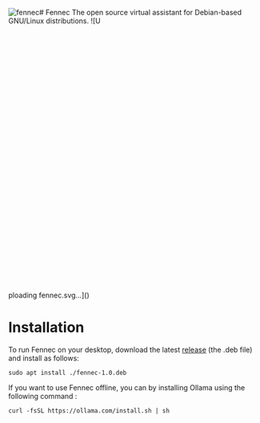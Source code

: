 ![fennec](https://github.com/user-attachments/assets/17044301-f4b5-4f99-b5bf-52d3656b40e1)# Fennec
The open source virtual assistant for Debian-based GNU/Linux distributions.
![U<?xml version="1.0" standalone="no"?>
<!DOCTYPE svg PUBLIC "-//W3C//DTD SVG 20010904//EN"
 "http://www.w3.org/TR/2001/REC-SVG-20010904/DTD/svg10.dtd">
<svg version="1.0" xmlns="http://www.w3.org/2000/svg"
 width="512.000000pt" height="512.000000pt" viewBox="0 0 512.000000 512.000000"
 preserveAspectRatio="xMidYMid meet">

<g transform="translate(0.000000,512.000000) scale(0.100000,-0.100000)"
fill="#000000" stroke="none">
<path d="M116 5012 c-3 -5 -10 -46 -15 -93 -82 -677 12 -1532 232 -2109 110
-288 145 -343 278 -440 151 -110 275 -246 349 -382 31 -59 90 -196 90 -212 0
-2 -15 -7 -34 -10 -65 -12 -173 -75 -220 -127 -26 -28 -46 -55 -46 -60 0 -4
19 -2 41 6 81 29 225 16 278 -24 23 -18 23 -18 -43 -25 -76 -8 -181 -38 -247
-71 -55 -28 -144 -98 -158 -124 -9 -17 -5 -16 57 6 91 34 249 43 342 19 65
-17 188 -70 225 -99 17 -13 10 -14 -71 -10 -97 6 -157 -3 -250 -38 l-59 -22
75 -19 c142 -35 238 -91 403 -237 184 -162 380 -283 593 -365 l89 -34 20 -59
c84 -240 276 -383 515 -383 233 0 444 153 516 374 9 28 21 56 28 62 6 6 45 23
86 39 214 80 407 198 575 353 154 142 256 205 396 245 l81 24 -54 21 c-83 34
-155 45 -251 39 l-88 -5 37 25 c58 40 154 80 222 93 94 19 252 8 334 -22 61
-23 66 -24 57 -7 -16 32 -110 100 -178 131 -76 35 -199 68 -253 68 -21 0 -38
4 -38 9 0 5 24 19 53 32 42 19 68 24 137 23 54 -1 99 -7 123 -17 20 -9 37 -12
37 -7 0 5 -26 36 -57 68 -59 60 -138 105 -210 120 -46 10 -46 21 -2 129 73
174 169 292 365 450 81 65 156 129 166 144 29 38 134 296 188 460 144 435 212
897 214 1454 0 283 -16 560 -35 598 -13 23 -47 22 -193 -8 -508 -102 -973
-333 -1346 -667 -311 -278 -516 -642 -587 -1045 -9 -51 -21 -93 -26 -93 -17 0
-93 58 -134 103 -49 53 -101 152 -132 252 -13 39 -25 77 -28 85 -2 8 -13 -17
-23 -57 -25 -95 -77 -206 -127 -269 -35 -43 -149 -133 -157 -122 -1 1 -13 57
-25 123 -67 350 -229 656 -497 935 -347 361 -927 665 -1448 760 -119 22 -162
25 -170 12z m326 -208 c638 -181 1165 -558 1393 -995 135 -261 182 -581 112
-778 -41 -116 -95 -160 -169 -141 -47 13 -69 26 -150 87 -56 43 -155 149 -146
158 2 3 44 -13 93 -35 49 -21 91 -38 92 -36 5 5 -47 173 -76 244 -16 40 -27
72 -25 72 3 0 40 -18 84 -40 44 -22 80 -35 80 -30 0 25 -104 241 -161 335
-253 421 -648 784 -1094 1007 -107 54 -112 55 -108 16 20 -166 72 -434 118
-603 13 -49 53 -205 89 -345 59 -232 118 -435 145 -500 8 -19 9 -6 5 55 -3 44
-7 96 -10 115 -8 48 -3 40 48 -80 52 -124 106 -218 186 -327 62 -83 218 -247
312 -327 l55 -47 -25 -19 c-41 -32 -131 -62 -192 -63 -32 -1 -58 -3 -58 -3 0
-1 20 -40 45 -87 53 -99 95 -250 95 -341 l0 -61 -29 50 c-44 77 -190 216 -356
340 -220 165 -206 149 -274 329 -202 538 -313 1263 -282 1849 7 119 14 224 17
232 7 17 28 14 186 -31z m4431 -14 c15 -139 19 -455 8 -628 -30 -482 -112
-910 -249 -1312 -58 -170 -89 -241 -120 -273 -15 -17 -97 -82 -182 -146 -193
-145 -290 -235 -352 -330 l-48 -74 0 39 c0 116 48 284 110 387 22 36 40 68 40
70 0 2 -33 7 -72 9 -53 4 -88 13 -128 33 -87 44 -87 40 -6 110 232 202 396
424 503 680 l33 80 -5 -110 -5 -110 40 118 c22 65 85 292 140 505 131 513 200
862 170 862 -20 0 -215 -102 -325 -170 -372 -231 -691 -552 -885 -891 -62
-107 -156 -316 -147 -325 3 -3 37 11 77 31 40 20 74 34 76 32 2 -2 -7 -33 -20
-68 -27 -73 -77 -249 -70 -249 3 0 30 13 62 29 31 16 74 36 95 44 36 16 37 16
26 -4 -20 -39 -134 -147 -198 -188 -136 -88 -194 -74 -256 61 -60 131 -66 261
-24 470 51 255 163 464 359 671 260 274 599 478 1040 627 74 25 265 75 301 79
3 1 9 -26 12 -59z m-3151 -2850 c213 -36 325 -87 434 -195 152 -150 192 -336
138 -637 -9 -49 -19 -88 -23 -88 -3 0 -15 14 -26 31 -27 40 -103 96 -157 114
-24 8 -90 21 -147 30 -116 17 -188 45 -267 105 -120 91 -228 309 -269 547 -8
47 -15 92 -15 99 0 22 194 18 332 -6z m2008 11 c0 -6 -9 -58 -20 -116 -40
-202 -115 -376 -207 -476 -97 -104 -190 -149 -354 -169 -124 -15 -195 -47
-259 -117 -27 -29 -51 -50 -53 -46 -18 32 -32 170 -32 308 1 144 3 166 24 220
89 225 287 352 616 398 63 9 285 7 285 -2z m-1060 -1232 c168 -38 259 -176
201 -304 -67 -149 -298 -213 -481 -134 -83 36 -160 135 -160 206 0 176 207
284 440 232z"/>
<path d="M1583 1724 c6 -132 25 -203 78 -286 95 -148 248 -190 342 -93 l33 34
61 -62 c33 -34 70 -75 81 -91 26 -34 26 -35 7 51 -35 167 -92 286 -181 383
-96 103 -218 164 -356 177 l-71 6 6 -119z"/>
<path d="M3386 1824 c-164 -40 -289 -143 -368 -304 -44 -88 -77 -190 -93 -285
l-7 -39 45 59 c25 33 61 75 80 93 l34 33 39 -39 c121 -122 326 -7 396 222 16
52 22 98 22 171 l1 100 -45 2 c-25 1 -72 -5 -104 -13z"/>
<path d="M2420 607 c-38 -19 -54 -60 -40 -103 28 -85 119 -142 204 -130 144
22 216 211 91 242 -13 3 -46 1 -72 -5 -34 -8 -58 -8 -83 -1 -46 13 -70 12
-100 -3z"/>
</g>
</svg>
ploading fennec.svg…]()


# Installation
To run Fennec on your desktop, download the latest [release](https://github.com/Med-Marz/Fennec/releases/tag/fennec-v1.0.0) (the .deb file) and install as follows:
```
sudo apt install ./fennec-1.0.deb
```

If you want to use Fennec offline, you can by installing Ollama using the following command :
```
curl -fsSL https://ollama.com/install.sh | sh
```
